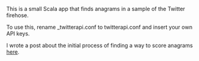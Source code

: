 This is a small Scala app that finds anagrams in a sample of the Twitter firehose.

To use this, rename \_twitterapi.conf to twitterapi.conf and insert your own API keys.

I wrote a post about the initial process of finding a way to score anagrams [here](http://blog.briandrupieski.com/finding-anagrams-on-twitter/).